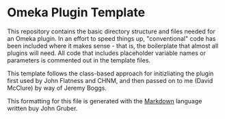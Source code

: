 # Omeka Plugin Template

This repository contains the basic directory structure and files needed
for an Omeka plugin. In an effort to speed things up,
"conventional" code has been included where it makes sense - that is,
the boilerplate that almost all plugins will need. All code that
includes placeholder variable names or parameters is commented out in
the template files.

This template follows the class-based approach for initizliating the
plugin first used by John Flatness and CHNM, and then passed on to me
(David McClure) by way of Jeremy Boggs.

This formatting for this file is generated with the [Markdown] language
written buy John Gruber.

[Markdown]: http://daringfireball.net/projects/markdown/
